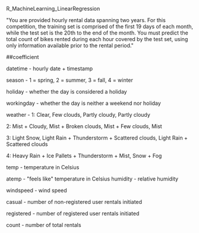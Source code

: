 R_MachineLearning_LinearRegression

"You are provided hourly rental data spanning two years. For this competition, the training set is comprised of the first 19 days of each month, while the test set is the 20th to the end of the month. You must predict the total count of bikes rented during each hour covered by the test set, using only information available prior to the rental period."

##coefficient

datetime - hourly date + timestamp

season - 1 = spring, 2 = summer, 3 = fall, 4 = winter

holiday - whether the day is considered a holiday

workingday - whether the day is neither a weekend nor holiday

weather -
1: Clear, Few clouds, Partly cloudy, Partly cloudy

2: Mist + Cloudy, Mist + Broken clouds, Mist + Few clouds, Mist

3: Light Snow, Light Rain + Thunderstorm + Scattered clouds, Light Rain + Scattered clouds

4: Heavy Rain + Ice Pallets + Thunderstorm + Mist, Snow + Fog

temp - temperature in Celsius

atemp - "feels like" temperature in Celsius
humidity - relative humidity

windspeed - wind speed

casual - number of non-registered user rentals initiated

registered - number of registered user rentals initiated

count - number of total rentals
